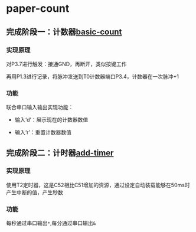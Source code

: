 # paper-count

## 完成阶段一：计数器[basic-count](https://github.com/easilylazy/paper-count/tree/basic-count)

### 实现原理

对P3.7进行触发：接通GND，再断开，类似按键工作

再用P1.3进行记录，将脉冲发送到T0计数器端口P3.4，计数器在一次脉冲+1

### 功能

联合串口输入输出实现功能：

- 输入‘d’：展示现在的计数器数值

- 输入‘r’：重置计数器数值

## 完成阶段二：计时器[add-timer](https://github.com/easilylazy/paper-count/tree/add-timer)

### 实现原理

使用T2定时器，这是C52相比C51增加的资源，通过设定自动装载能够在50ms时产生中断的值，产生秒数

### 功能

每秒通过串口输出`*`,每分通过串口输出`&`
